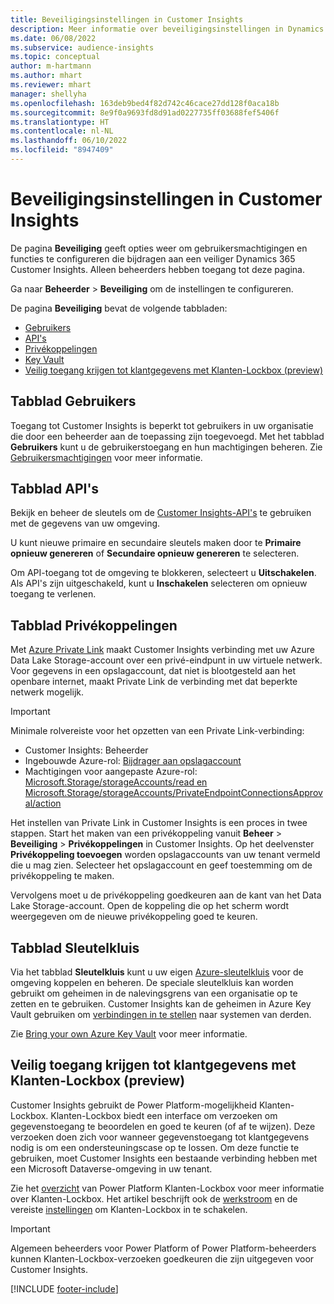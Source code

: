 ```yaml
---
title: Beveiligingsinstellingen in Customer Insights
description: Meer informatie over beveiligingsinstellingen in Dynamics 365 Customer Insights.
ms.date: 06/08/2022
ms.subservice: audience-insights
ms.topic: conceptual
author: m-hartmann
ms.author: mhart
ms.reviewer: mhart
manager: shellyha
ms.openlocfilehash: 163deb9bed4f82d742c46cace27dd128f0aca18b
ms.sourcegitcommit: 8e9f0a9693fd8d91ad0227735ff03688fef5406f
ms.translationtype: HT
ms.contentlocale: nl-NL
ms.lasthandoff: 06/10/2022
ms.locfileid: "8947409"
---
```

# <a name="security-settings-in-customer-insights"></a>Beveiligingsinstellingen in Customer Insights

De pagina **Beveiliging** geeft opties weer om gebruikersmachtigingen en functies te configureren die bijdragen aan een veiliger Dynamics 365 Customer Insights. Alleen beheerders hebben toegang tot deze pagina.

Ga naar **Beheerder** > **Beveiliging** om de instellingen te configureren.

De pagina **Beveiliging** bevat de volgende tabbladen:

- [Gebruikers](#users-tab)
- [API's](#apis-tab)
- [Privékoppelingen](#private-links-tab)
- [Key Vault](#key-vault-tab)
- [Veilig toegang krijgen tot klantgegevens met Klanten-Lockbox (preview)](#securely-access-customer-data-with-customer-lockbox-preview)

## <a name="users-tab"></a>Tabblad Gebruikers

Toegang tot Customer Insights is beperkt tot gebruikers in uw organisatie die door een beheerder aan de toepassing zijn toegevoegd. Met het tabblad **Gebruikers** kunt u de gebruikerstoegang en hun machtigingen beheren. Zie [Gebruikersmachtigingen](permissions.md) voor meer informatie.

## <a name="apis-tab"></a>Tabblad API's

Bekijk en beheer de sleutels om de [Customer Insights-API's](apis.md) te gebruiken met de gegevens van uw omgeving.

U kunt nieuwe primaire en secundaire sleutels maken door te **Primaire opnieuw genereren** of **Secundaire opnieuw genereren** te selecteren. 

Om API-toegang tot de omgeving te blokkeren, selecteert u **Uitschakelen**. Als API's zijn uitgeschakeld, kunt u **Inschakelen** selecteren om opnieuw toegang te verlenen.

## <a name="private-links-tab"></a>Tabblad Privékoppelingen

Met [Azure Private Link](/azure/private-link/private-link-overview) maakt Customer Insights verbinding met uw Azure Data Lake Storage-account over een privé-eindpunt in uw virtuele netwerk. Voor gegevens in een opslagaccount, dat niet is blootgesteld aan het openbare internet, maakt Private Link de verbinding met dat beperkte netwerk mogelijk.

> [!IMPORTANT]
> Minimale rolvereiste voor het opzetten van een Private Link-verbinding:
>
> - Customer Insights: Beheerder
> - Ingebouwde Azure-rol: [Bijdrager aan opslagaccount](/azure/role-based-access-control/built-in-roles#storage-account-contributor)
> - Machtigingen voor aangepaste Azure-rol: [Microsoft.Storage/storageAccounts/read en Microsoft.Storage/storageAccounts/PrivateEndpointConnectionsApproval/action](/azure/role-based-access-control/resource-provider-operations#microsoftstorage)
>

Het instellen van Private Link in Customer Insights is een proces in twee stappen. Start het maken van een privékoppeling vanuit **Beheer** > **Beveiliging** > **Privékoppelingen** in Customer Insights. Op het deelvenster **Privékoppeling toevoegen** worden opslagaccounts van uw tenant vermeld die u mag zien. Selecteer het opslagaccount en geef toestemming om de privékoppeling te maken.

Vervolgens moet u de privékoppeling goedkeuren aan de kant van het Data Lake Storage-account. Open de koppeling die op het scherm wordt weergegeven om de nieuwe privékoppeling goed te keuren.

## <a name="key-vault-tab"></a>Tabblad Sleutelkluis

Via het tabblad **Sleutelkluis** kunt u uw eigen [Azure-sleutelkluis](/azure/key-vault/general/basic-concepts) voor de omgeving koppelen en beheren.
De speciale sleutelkluis kan worden gebruikt om geheimen in de nalevingsgrens van een organisatie op te zetten en te gebruiken. Customer Insights kan de geheimen in Azure Key Vault gebruiken om [verbindingen in te stellen](connections.md) naar systemen van derden.

Zie [Bring your own Azure Key Vault](use-azure-key-vault.md) voor meer informatie.

## <a name="securely-access-customer-data-with-customer-lockbox-preview"></a>Veilig toegang krijgen tot klantgegevens met Klanten-Lockbox (preview)

Customer Insights gebruikt de Power Platform-mogelijkheid Klanten-Lockbox. Klanten-Lockbox biedt een interface om verzoeken om gegevenstoegang te beoordelen en goed te keuren (of af te wijzen). Deze verzoeken doen zich voor wanneer gegevenstoegang tot klantgegevens nodig is om een ondersteuningscase op te lossen. Om deze functie te gebruiken, moet Customer Insights een bestaande verbinding hebben met een Microsoft Dataverse-omgeving in uw tenant.

Zie het [overzicht](/power-platform/admin/about-lockbox#summary) van Power Platform Klanten-Lockbox voor meer informatie over Klanten-Lockbox. Het artikel beschrijft ook de [werkstroom](/power-platform/admin/about-lockbox#workflow) en de vereiste [instellingen](/power-platform/admin/about-lockbox#enable-the-lockbox-policy) om Klanten-Lockbox in te schakelen.

> [!IMPORTANT]
> Algemeen beheerders voor Power Platform of Power Platform-beheerders kunnen Klanten-Lockbox-verzoeken goedkeuren die zijn uitgegeven voor Customer Insights.

[!INCLUDE [footer-include](includes/footer-banner.md)]
